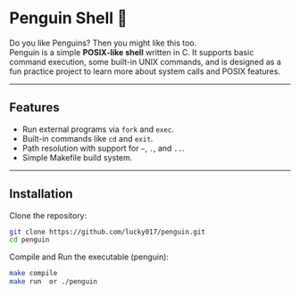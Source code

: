 # Penguin Shell 🐧

Do you like Penguins? Then you might like this too.  
Penguin is a simple **POSIX-like shell** written in C. It supports basic command execution, some built-in UNIX commands, and is designed as a fun practice project to learn more about system calls and POSIX features.

---

## Features
- Run external programs via `fork` and `exec`.
- Built-in commands like `cd` and `exit`.
- Path resolution with support for `~`, `.`, and `..`.
- Simple Makefile build system.

---

## Installation

Clone the repository:

```bash
git clone https://github.com/lucky017/penguin.git
cd penguin
```
Compile and Run the executable (penguin):
```bash
make compile
make run  or ./penguin
```
